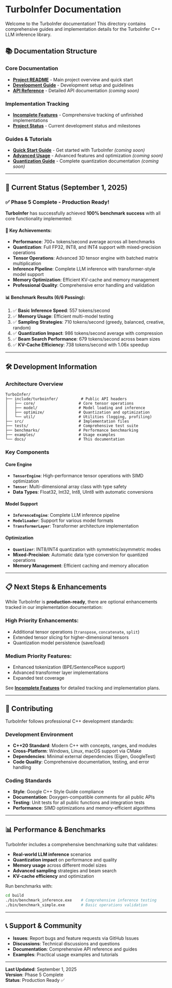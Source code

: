 # TurboInfer Documentation

Welcome to the TurboInfer documentation! This directory contains comprehensive guides and implementation details for the TurboInfer C++ LLM inference library.

## 📚 **Documentation Structure**

### **Core Documentation**
- **[Project README](../README.md)** - Main project overview and quick start
- **[Development Guide](development.md)** - Development setup and guidelines
- **[API Reference](api/)** - Detailed API documentation *(coming soon)*

### **Implementation Tracking**
- **[Incomplete Features](implementation/INCOMPLETE_FEATURES.md)** - Comprehensive tracking of unfinished implementations
- **[Project Status](status/)** - Current development status and milestones

### **Guides & Tutorials**
- **[Quick Start Guide](guides/quickstart.md)** - Get started with TurboInfer *(coming soon)*
- **[Advanced Usage](guides/advanced.md)** - Advanced features and optimization *(coming soon)*
- **[Quantization Guide](guides/quantization.md)** - Complete quantization documentation *(coming soon)*

---

## 🎯 **Current Status (September 1, 2025)**

### **✅ Phase 5 Complete - Production Ready!**

**TurboInfer** has successfully achieved **100% benchmark success** with all core functionality implemented:

#### **🚀 Key Achievements:**
- **Performance**: 700+ tokens/second average across all benchmarks
- **Quantization**: Full FP32, INT8, and INT4 support with mixed-precision operations  
- **Tensor Operations**: Advanced 3D tensor engine with batched matrix multiplication
- **Inference Pipeline**: Complete LLM inference with transformer-style model support
- **Memory Optimization**: Efficient KV-cache and memory management
- **Professional Quality**: Comprehensive error handling and validation

#### **📊 Benchmark Results (6/6 Passing):**
1. ✅ **Basic Inference Speed**: 557 tokens/second
2. ✅ **Memory Usage**: Efficient multi-model testing  
3. ✅ **Sampling Strategies**: 710 tokens/second (greedy, balanced, creative, random)
4. ✅ **Quantization Impact**: 986 tokens/second average with compression
5. ✅ **Beam Search Performance**: 679 tokens/second across beam sizes
6. ✅ **KV-Cache Efficiency**: 738 tokens/second with 1.06x speedup

---

## 🛠 **Development Information**

### **Architecture Overview**
```
TurboInfer/
├── include/turboinfer/          # Public API headers
│   ├── core/                   # Core tensor operations
│   ├── model/                  # Model loading and inference  
│   ├── optimize/               # Quantization and optimization
│   └── util/                   # Utilities (logging, profiling)
├── src/                        # Implementation files
├── tests/                      # Comprehensive test suite
├── benchmarks/                 # Performance benchmarking
├── examples/                   # Usage examples
└── docs/                       # This documentation
```

### **Key Components**

#### **Core Engine**
- **`TensorEngine`**: High-performance tensor operations with SIMD optimization
- **`Tensor`**: Multi-dimensional array class with type safety
- **Data Types**: Float32, Int32, Int8, UInt8 with automatic conversions

#### **Model Support**  
- **`InferenceEngine`**: Complete LLM inference pipeline
- **`ModelLoader`**: Support for various model formats
- **`TransformerLayer`**: Transformer architecture implementation

#### **Optimization**
- **`Quantizer`**: INT8/INT4 quantization with symmetric/asymmetric modes
- **Mixed-Precision**: Automatic data type conversion for quantized operations
- **Memory Management**: Efficient caching and memory allocation

---

## 📋 **Next Steps & Enhancements**

While TurboInfer is **production-ready**, there are optional enhancements tracked in our implementation documentation:

### **High Priority Enhancements:**
- Additional tensor operations (`transpose`, `concatenate`, `split`)
- Extended tensor slicing for higher-dimensional tensors
- Quantization model persistence (save/load)

### **Medium Priority Features:**
- Enhanced tokenization (BPE/SentencePiece support)
- Advanced transformer layer implementations
- Expanded test coverage

See **[Incomplete Features](implementation/INCOMPLETE_FEATURES.md)** for detailed tracking and implementation plans.

---

## 🤝 **Contributing**

TurboInfer follows professional C++ development standards:

### **Development Environment**
- **C++20 Standard**: Modern C++ with concepts, ranges, and modules
- **Cross-Platform**: Windows, Linux, macOS support via CMake
- **Dependencies**: Minimal external dependencies (Eigen, GoogleTest)
- **Code Quality**: Comprehensive documentation, testing, and error handling

### **Coding Standards**
- **Style**: Google C++ Style Guide compliance
- **Documentation**: Doxygen-compatible comments for all public APIs
- **Testing**: Unit tests for all public functions and integration tests
- **Performance**: SIMD optimizations and memory-efficient algorithms

---

## 📊 **Performance & Benchmarks**

TurboInfer includes a comprehensive benchmarking suite that validates:

- **Real-world LLM inference** scenarios
- **Quantization impact** on performance and quality
- **Memory usage** across different model sizes
- **Advanced sampling** strategies and beam search
- **KV-cache efficiency** and optimization

Run benchmarks with:
```bash
cd build
./bin/benchmark_inference.exe    # Comprehensive inference testing
./bin/benchmark_simple.exe       # Basic operations validation
```

---

## 📞 **Support & Community**

- **Issues**: Report bugs and feature requests via GitHub Issues
- **Discussions**: Technical discussions and questions
- **Documentation**: Comprehensive API reference and guides
- **Examples**: Practical usage examples and tutorials

---

**Last Updated**: September 1, 2025  
**Version**: Phase 5 Complete  
**Status**: Production Ready ✅
